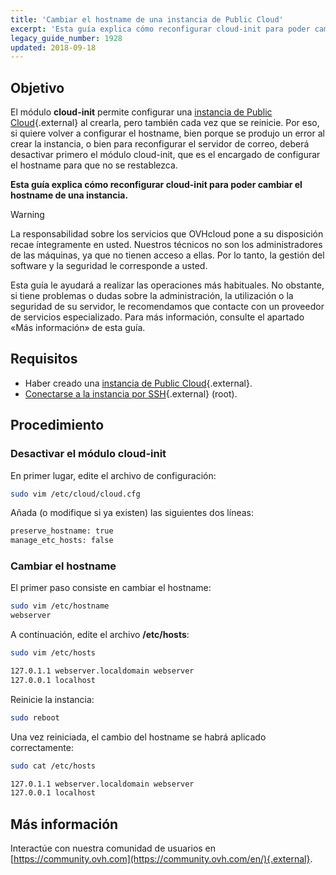 ```yaml
---
title: 'Cambiar el hostname de una instancia de Public Cloud'
excerpt: 'Esta guía explica cómo reconfigurar cloud-init para poder cambiar el hostname de una instancia'
legacy_guide_number: 1928
updated: 2018-09-18
---
```


## Objetivo

El módulo **cloud-init** permite configurar una [instancia de Public Cloud](https://www.ovhcloud.com/es/public-cloud/){.external} al crearla, pero también cada vez que se reinicie. Por eso, si quiere volver a configurar el hostname, bien porque se produjo un error al crear la instancia, o bien para reconfigurar el servidor de correo, deberá desactivar primero el módulo cloud-init, que es el encargado de configurar el hostname para que no se restablezca.

**Esta guía explica cómo reconfigurar cloud-init para poder cambiar el hostname de una instancia.**

> [!warning]
>
> La responsabilidad sobre los servicios que OVHcloud pone a su disposición recae íntegramente en usted. Nuestros técnicos no son los administradores de las máquinas, ya que no tienen acceso a ellas. Por lo tanto, la gestión del software y la seguridad le corresponde a usted.
>
> Esta guía le ayudará a realizar las operaciones más habituales. No obstante, si tiene problemas o dudas sobre la administración, la utilización o la seguridad de su servidor, le recomendamos que contacte con un proveedor de servicios especializado. Para más información, consulte el apartado «Más información» de esta guía.
>

## Requisitos

- Haber creado una [instancia de Public Cloud](https://www.ovhcloud.com/es/public-cloud/){.external}.
- [Conectarse a la instancia por SSH](/pages/platform/public-cloud/public-cloud-first-steps#4-conectarse-a-una-instancia){.external} (root).

## Procedimiento

### Desactivar el módulo cloud-init

En primer lugar, edite el archivo de configuración:

```sh
sudo vim /etc/cloud/cloud.cfg
```

Añada (o modifique si ya existen) las siguientes dos líneas:

```sh
preserve_hostname: true
manage_etc_hosts: false
```

### Cambiar el hostname

El primer paso consiste en cambiar el hostname:

```sh
sudo vim /etc/hostname
webserver
```

A continuación, edite el archivo **/etc/hosts**:

```sh
sudo vim /etc/hosts

127.0.1.1 webserver.localdomain webserver
127.0.0.1 localhost
```

Reinicie la instancia:

```bash
sudo reboot
```

Una vez reiniciada, el cambio del hostname se habrá aplicado correctamente: 

```sh
sudo cat /etc/hosts

127.0.1.1 webserver.localdomain webserver
127.0.0.1 localhost
```

## Más información 

Interactúe con nuestra comunidad de usuarios en [https://community.ovh.com](https://community.ovh.com/en/){.external}.
